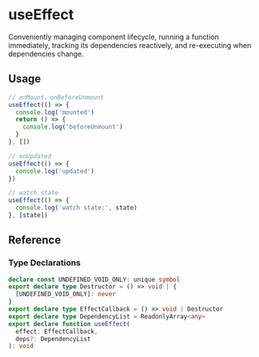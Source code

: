 # useEffect

Conveniently managing component lifecycle, running a function immediately, tracking its dependencies reactively, and re-executing when dependencies change.

## Usage

```ts
// onMount、onBeforeUnmount
useEffect(() => {
  console.log('mounted')
  return () => {
    console.log('beforeUnmount')
  }
}, [])

// onUpdated
useEffect(() => {
  console.log('updated')
})

// watch state
useEffect(() => {
  console.log('watch state:', state)
}, [state])
```

## Reference

### Type Declarations

```ts
declare const UNDEFINED_VOID_ONLY: unique symbol
export declare type Destructor = () => void | {
  [UNDEFINED_VOID_ONLY]: never
}
export declare type EffectCallback = () => void | Destructor
export declare type DependencyList = ReadonlyArray<any>
export declare function useEffect(
  effect: EffectCallback,
  deps?: DependencyList
): void
```
